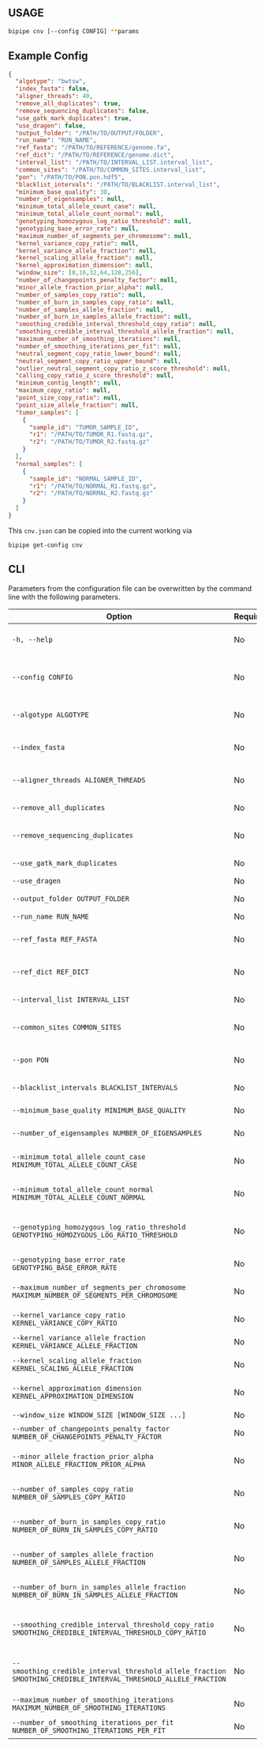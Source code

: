 ## USAGE

```bash
bipipe cnv [--config CONFIG] **params
```

## Example Config

```json
{
  "algotype": "bwtsw",
  "index_fasta": false,
  "aligner_threads": 40,
  "remove_all_duplicates": true,
  "remove_sequencing_duplicates": false,
  "use_gatk_mark_duplicates": true,
  "use_dragen": false,
  "output_folder": "/PATH/TO/OUTPUT/FOLDER",
  "run_name": "RUN_NAME",
  "ref_fasta": "/PATH/TO/REFERENCE/genome.fa",
  "ref_dict": "/PATH/TO/REFERENCE/genome.dict",
  "interval_list": "/PATH/TO/INTERVAL_LIST.interval_list",
  "common_sites": "/PATH/TO/COMMON_SITES.interval_list",
  "pon": "/PATH/TO/PON.pon.hdf5",
  "blacklist_intervals": "/PATH/TO/BLACKLIST.interval_list",
  "minimum_base_quality": 30,
  "number_of_eigensamples": null,
  "minimum_total_allele_count_case": null,
  "minimum_total_allele_count_normal": null,
  "genotyping_homozygous_log_ratio_threshold": null,
  "genotyping_base_error_rate": null,
  "maximum_number_of_segments_per_chromosome": null,
  "kernel_variance_copy_ratio": null,
  "kernel_variance_allele_fraction": null,
  "kernel_scaling_allele_fraction": null,
  "kernel_approximation_dimension": null,
  "window_size": [8,16,32,64,128,256],
  "number_of_changepoints_penalty_factor": null,
  "minor_allele_fraction_prior_alpha": null,
  "number_of_samples_copy_ratio": null,
  "number_of_burn_in_samples_copy_ratio": null,
  "number_of_samples_allele_fraction": null,
  "number_of_burn_in_samples_allele_fraction": null,
  "smoothing_credible_interval_threshold_copy_ratio": null,
  "smoothing_credible_interval_threshold_allele_fraction": null,
  "maximum_number_of_smoothing_iterations": null,
  "number_of_smoothing_iterations_per_fit": null,
  "neutral_segment_copy_ratio_lower_bound": null,
  "neutral_segment_copy_ratio_upper_bound": null,
  "outlier_neutral_segment_copy_ratio_z_score_threshold": null,
  "calling_copy_ratio_z_score_threshold": null,
  "minimum_contig_length": null,
  "maximum_copy_ratio": null,
  "point_size_copy_ratio": null,
  "point_size_allele_fraction": null,
  "tumor_samples": [
    {
      "sample_id": "TUMOR_SAMPLE_ID",
      "r1": "/PATH/TO/TUMOR_R1.fastq.gz",
      "r2": "/PATH/TO/TUMOR_R2.fastq.gz"
    }
  ],
  "normal_samples": [
    {
      "sample_id": "NORMAL_SAMPLE_ID",
      "r1": "/PATH/TO/NORMAL_R1.fastq.gz",
      "r2": "/PATH/TO/NORMAL_R2.fastq.gz"
    }
  ]
}

```
This `cnv.json`  can be copied into the current working via

```shell
bipipe get-config cnv
```


## CLI

Parameters from the configuration file can be overwritten by the command line with the following parameters.

| Option                                           | Required | Description                                      |
|--------------------------------------------------|----------|--------------------------------------------------|
| `-h, --help`                                     | No       | Show this help message and exit                 |
| `--config CONFIG`                                | No       | Path to the configuration file for the CNV pipeline. |
| `--algotype ALGOTYPE`                            | No       | Algorithm type for BWA indexing.                |
| `--index_fasta`                                  | No       | Whether to index the FASTA file.                |
| `--aligner_threads ALIGNER_THREADS`              | No       | Number of threads for the aligner.              |
| `--remove_all_duplicates`                        | No       | Remove all duplicates.                           |
| `--remove_sequencing_duplicates`                 | No       | Remove sequencing duplicates.                    |
| `--use_gatk_mark_duplicates`                     | No       | Use GATK MarkDuplicates.                         |
| `--use_dragen`                                   | No       | Use DRAGEN.                                      |
| `--output_folder OUTPUT_FOLDER`                  | No       | Output folder for results.                       |
| `--run_name RUN_NAME`                            | No       | Run name.                                        |
| `--ref_fasta REF_FASTA`                          | No       | Path to the reference FASTA file.               |
| `--ref_dict REF_DICT`                            | No       | Path to the reference dictionary file.          |
| `--interval_list INTERVAL_LIST`                  | No       | Path to the interval list file.                 |
| `--common_sites COMMON_SITES`                    | No       | Path to the common sites interval list.         |
| `--pon PON`                                      | No       | Panel of normals HDF5 file.                     |
| `--blacklist_intervals BLACKLIST_INTERVALS`      | No       | Path to blacklist intervals file.               |
| `--minimum_base_quality MINIMUM_BASE_QUALITY`    | No       | Minimum base quality.                            |
| `--number_of_eigensamples NUMBER_OF_EIGENSAMPLES` | No     | Number of eigensamples.                          |
| `--minimum_total_allele_count_case MINIMUM_TOTAL_ALLELE_COUNT_CASE` | No | Minimum total allele count (case). |
| `--minimum_total_allele_count_normal MINIMUM_TOTAL_ALLELE_COUNT_NORMAL` | No | Minimum total allele count (normal). |
| `--genotyping_homozygous_log_ratio_threshold GENOTYPING_HOMOZYGOUS_LOG_RATIO_THRESHOLD` | No | Genotyping homozygous log ratio threshold. |
| `--genotyping_base_error_rate GENOTYPING_BASE_ERROR_RATE` | No | Genotyping base error rate. |
| `--maximum_number_of_segments_per_chromosome MAXIMUM_NUMBER_OF_SEGMENTS_PER_CHROMOSOME` | No | Max segments per chromosome. |
| `--kernel_variance_copy_ratio KERNEL_VARIANCE_COPY_RATIO` | No | Kernel variance copy ratio. |
| `--kernel_variance_allele_fraction KERNEL_VARIANCE_ALLELE_FRACTION` | No | Kernel variance allele fraction. |
| `--kernel_scaling_allele_fraction KERNEL_SCALING_ALLELE_FRACTION` | No | Kernel scaling allele fraction. |
| `--kernel_approximation_dimension KERNEL_APPROXIMATION_DIMENSION` | No | Kernel approximation dimension. |
| `--window_size WINDOW_SIZE [WINDOW_SIZE ...]`    | No       | Window sizes.                                    |
| `--number_of_changepoints_penalty_factor NUMBER_OF_CHANGEPOINTS_PENALTY_FACTOR` | No | Changepoints penalty factor. |
| `--minor_allele_fraction_prior_alpha MINOR_ALLELE_FRACTION_PRIOR_ALPHA` | No | Minor allele fraction prior alpha. |
| `--number_of_samples_copy_ratio NUMBER_OF_SAMPLES_COPY_RATIO` | No | Number of samples (copy ratio). |
| `--number_of_burn_in_samples_copy_ratio NUMBER_OF_BURN_IN_SAMPLES_COPY_RATIO` | No | Burn-in samples (copy ratio). |
| `--number_of_samples_allele_fraction NUMBER_OF_SAMPLES_ALLELE_FRACTION` | No | Number of samples (allele fraction). |
| `--number_of_burn_in_samples_allele_fraction NUMBER_OF_BURN_IN_SAMPLES_ALLELE_FRACTION` | No | Burn-in samples (allele fraction). |
| `--smoothing_credible_interval_threshold_copy_ratio SMOOTHING_CREDIBLE_INTERVAL_THRESHOLD_COPY_RATIO` | No | Smoothing credible interval threshold (copy ratio). |
| `--smoothing_credible_interval_threshold_allele_fraction SMOOTHING_CREDIBLE_INTERVAL_THRESHOLD_ALLELE_FRACTION` | No | Smoothing credible interval threshold (allele fraction). |
| `--maximum_number_of_smoothing_iterations MAXIMUM_NUMBER_OF_SMOOTHING_ITERATIONS` | No | Max smoothing iterations. |
| `--number_of_smoothing_iterations_per_fit NUMBER_OF_SMOOTHING_ITERATIONS_PER_FIT` | No | Smoothing iterations